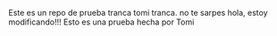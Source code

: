 Este es un repo de prueba
tranca tomi tranca.
no te sarpes
hola, estoy modificando!!!
Esto es una prueba hecha por Tomi
